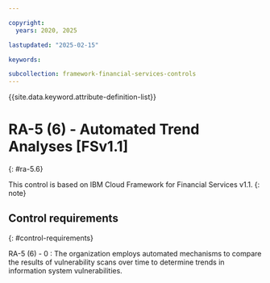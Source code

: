 ```yaml
---

copyright:
  years: 2020, 2025

lastupdated: "2025-02-15"

keywords:

subcollection: framework-financial-services-controls
---
```


{{site.data.keyword.attribute-definition-list}}

               
# RA-5 (6) - Automated Trend Analyses [FSv1.1]
{: #ra-5.6}

This control is based on IBM Cloud Framework for Financial Services v1.1.
{: note}


## Control requirements
{: #control-requirements}

RA-5 (6) - 0
    : The organization employs automated mechanisms to compare the results of vulnerability scans over time to determine trends in information system vulnerabilities.





